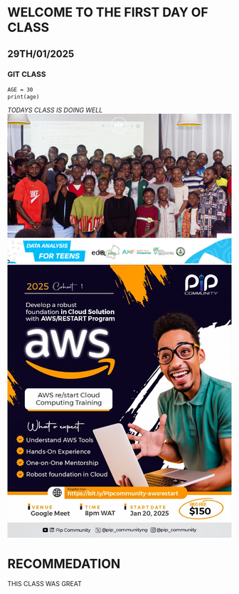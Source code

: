 # WELCOME TO THE FIRST DAY OF CLASS
## 29TH/01/2025
### GIT CLASS
```
AGE = 30
print(age)
```
*TODAYS CLASS IS DOING WELL*
 ![alt text](IMG_8451-3.jpg)![alt text](<aws restart.jpg>)

 # RECOMMEDATION
 THIS CLASS WAS GREAT